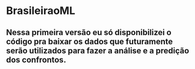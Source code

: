 # BrasileiraoML
## Nessa primeira versão eu só disponibilizei o código pra baixar os dados que futuramente serão utilizados para fazer a análise e a predição dos confrontos. 